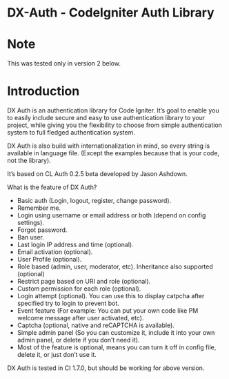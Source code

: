 DX-Auth - CodeIgniter Auth Library
=======

Note
====
This was tested only in version 2 below.

Introduction
====

DX Auth is an authentication library for Code Igniter. It’s goal to enable you to easily include secure and easy to use authentication library to your project, while giving you the flexibility to choose from simple authentication system to full fledged authentication system.

DX Auth is also build with internationalization in mind, so every string is available in language file. (Except the examples because that is your code, not the library).

It’s based on CL Auth 0.2.5 beta developed by Jason Ashdown.

What is the feature of DX Auth?

  * Basic auth (Login, logout, register, change password).
  * Remember me.
  * Login using username or email address or both (depend on config settings).
  * Forgot password.
  * Ban user.
  * Last login IP address and time (optional).
  * Email activation (optional).
  * User Profile (optional).
  * Role based (admin, user, moderator, etc). Inheritance also supported (optional)
  * Restrict page based on URI and role (optional).
  * Custom permission for each role (optional).
  * Login attempt (optional). You can use this to display catpcha after specified try to login to prevent bot.
  * Event feature (For example: You can put your own code like PM welcome message after user activated, etc).
  * Captcha (optional, native and reCAPTCHA is available).
  * Simple admin panel (So you can customize it, include it into your own admin panel, or delete if you don’t need it).
  * Most of the feature is optional, means you can turn it off in config file, delete it, or just don’t use it.

DX Auth is tested in CI 1.7.0, but should be working for above version.
